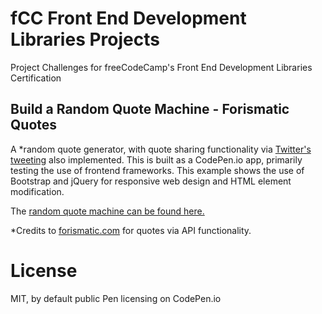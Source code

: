 # fCC Front End Development Libraries Projects
Project Challenges for freeCodeCamp's Front End Development Libraries Certification

## Build a Random Quote Machine - Forismatic Quotes
A *random quote generator, with quote sharing functionality via [Twitter's tweeting](https://developer.twitter.com/en/docs/twitter-for-websites/tweet-button/overview "Tweet button") also implemented. This is built as a CodePen.io app, primarily testing the use of frontend frameworks. This example shows the use of Bootstrap and jQuery for responsive web design and HTML element modification.  

The [random quote machine can be found here.](https://codepen.io/allemandi/full/NWbBVKe "fCC: Random Quote Machine - Forismatic Quotes")

*Credits to [forismatic.com](https://forismatic.com/en/api/) for quotes via API functionality.


# License
MIT, by default public Pen licensing on CodePen.io
